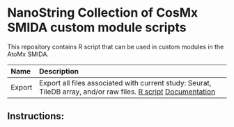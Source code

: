 NanoString Collection of CosMx SMIDA custom module scripts
=================
This repository contains R script that can be used in custom modules in the AtoMx SMIDA.
 

| Name              | Description                                                                                                                                                                                                                                                                                                                                                                                                                                         |
| :---------------- | :-------------------------------------------------------------------------------------------------------------------------------------------------------------------------------------------------------------------------------------------------------------------------------------------------------------------------------------------------------------------------------------------------------------------------------------------------- |
| Export     | Export all files associated with current study: Seurat, TileDB array, and/or raw files.  [R script](https://github.com/Nanostring-Biostats/CosMxDACustomModules/blob/main/Export/CosMxDAExport.R)  [Documentation](https://github.com/Nanostring-Biostats/CosMxDACustomModules/blob/main/Export/CosMxDAExportSetup.docx) |   

## Instructions: 


